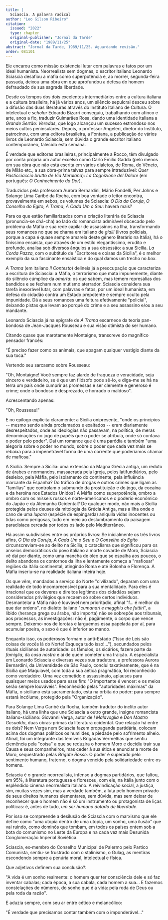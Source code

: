 ```yaml
---
title: |
  Sciascia. A palavra radical
author: "Leo Gilson Ribeiro"
citation:
  issued: "2022"
  type: chapter
  original-publisher: "Jornal da Tarde"
  original-date: "1989/11/25"
abstract: "Jornal da Tarde, 1989/11/25. Aguardando revisão."
order: 081101
---
```


Ele encarou como missão existencial lutar com palavras e fatos por um ideal humanista. Neorrealista sem dogmas, o escritor italiano Leonardo Sciascia desafiou a máfia como superpotência e, ao morrer, segunda-feira passada, deixou uma obra em que aprofundou a defesa do homem defraudado de sua sagrada liberdade.

Desde os tempos dos dois excelentes intermediários entre a cultura italiana e a cultura brasileira, há já vários anos, um silêncio sepulcral desceu sobre a difusão das duas literaturas através do Instituto Italiano de Cultura. O intelectual e *scholar* Edoardo Bizarri conseguiu, trabalhando com afinco e arte, anos a fio, traduzir Guimarães Rosa, dando uma identidade italiana a *Grande Sertão: Veredas*, que logo alcançou um sucesso estrondoso nos meios cultos peninsulares. Depois, o professor Angeleri, diretor do Instituto, patrocinou, com uma editora brasileira, a Fontana, a publicação de vários livros de Leonardo Sciascia, sem dúvida o grande escritor italiano contemporâneo, falecido esta semana.

É verdade que editoras brasileiras, principalmente a Rocco, têm divulgado por conta própria um autor excelso como Carlo Emilio Gadda (pelo menos em sua obra que não está escrita em vários dialetos, de Roma, do Vêneto, de Milão etc., a sua obra-prima talvez para sempre intraduzível: *Quer Pasticciaccio brutto de Via Merulana*): *La Cognizione del Dolore* (em português: *O Conhecimento da Dor*).

Traduzidos pela professora Aurora Bernardini, Mário Fondelli, Per Johns e Solange Lima Caribé da Rocha, com boa vontade o leitor encontra, provavelmente em sebos, os volumes de Sciascia: *O Dia da Coruja*, *O Conselho do Egito*, *A Trama*, *A Cada Um o Seu*: haverá mais?

Para os que estão familiarizados com a criação literária de Sciascia (pronuncia-se chá-cha) ao lado do romancista admirável obcecado pelo problema da Máfia e sua rede capilar de assassinos na Ilha, transformando seus romances no que se chama em italiano de *gialli* (livros policiais, porque a capa é quase sempre amarela deste gênero literário na Itália), há o finíssimo ensaísta, que através de um estilo elegantíssimo, erudito e profundo, analisa sob diversos ângulos a sua obsessão: a sua Sicília. *La Corda Pazza*, com o subtítulo de "Escritores e coisas da Sicília", é o melhor exemplo da sua fascinante ensaística e do qual damos um trecho no *box*.

*A Trama* (em italiano *Il Contesto*) delineia já a preocupação que caracteriza a escritura de Sciascia: a Máfia, o terrorismo que mata impunemente, diante do silêncio cúmplice da *omertà*: os que sabem, mas temem represálias dos bandidos e se fecham num mutismo aterrador. Sciascia considera sua tarefa inexorável lutar, com palavras e fatos, por um ideal humanista, em defesa do cidadão contra um Estado prepotente e sempre oculto pela impunidade. Dá a seus romances uma feitura efetivamente "policial", deixando pistas que levam ao porquê do crime e a seu assassino e/ou a seu mandante.

Leonardo Sciascia já na epígrafe de *A Trama* escarnece da teoria pan-bondosa de Jean-Jacques Rousseau e sua visão otimista do ser humano.

Citando quase que marotamente Montaigne, transcreve do magnífico pensador francês:

"É preciso fazer como os animais, que apagam qualquer vestígio diante da sua toca."

Vertendo seu sarcasmo sobre Rousseau:

"Oh, Montaigne! Você sempre faz alarde de fraqueza e veracidade, seja sincero e verdadeiro, se é que um filósofo pode sê-lo, e diga-me se há na terra um país onde cumprir as promessas e ser clemente e generoso é crime; onde o bondoso é desprezado, e honrado o maldoso".

Acrescentando apenas:

"Oh, Rousseau!"

E no epílogo explicita claramente: a Sicília onipresente, "onde os princípios -- mesmo sendo ainda proclamados e exaltados -- eram diariamente desrespeitados, onde as ideologias não passavam, na política, de meras denominações no jogo de papéis que o poder se atribuía, onde só contava o poder pelo poder". Daí um romance que é uma paródia e também "uma alegoria sobre o poder no mundo, sobre o poder que cada vez mais se rebaixa para a impenetrável forma de uma corrente que poderíamos chamar de mafiosa."

A Sicília. Sempre a Sicília: uma extensão da Magna Grécia antiga, um reduto de árabes e normandos, massacrada pela Igreja, pelos latifundiários, pelo desleixo, pela Máfia, pelo isolamento do continente, pela influência marcante da Espanha? Do tráfico de drogas e outros crimes que ligam as "famílias" que controlam o submundo da prostituição e do jogo, da cocaína e da heroína nos Estados Unidos? A Máfia como superpotência, ombro a ombro com os mísseis russos e norte-americanos e o poderio econômico do Japão e da Alemanha Ocidental? De qualquer modo, não mais a Sicília protegida pelos deuses da mitologia da Grécia Antiga, mas a ilha onde o cano de uma *lupara* (espécie de espingarda) aniquila vidas inocentes ou tidas como perigosas, tudo em meio ao deslumbramento da paisagem paradisíaca cercada por todos os lado pelo Mediterrâneo.

Há assim subdivisões entre os próprios livros: Se inicialmente os três livros afins, *O Dia da Coruja*, *A Cada Um o Seu* e *O Conselho do Egito* circunscreviam-se ao delito na Sicília, o cataclisma que significou para os anseios democráticos do povo italiano a morte covarde de Moro, Sciascia vê daí por diante, como uma mancha de óleo que se espalha aos poucos, o delito abandona os contornos da ilha e lentamente começa a "mafiosar" regiões da Itália continental, atingindo Roma e até Bolonha e Florença. A Máfia inseriu-se na realidade italiana inteira hoje.

Os que vêm, mandados a serviço do Norte "civilizado", deparam com uma realidade de todo incompreensível para a sua mentalidade. Para eles é irracional que os deveres e direitos legítimos dos cidadãos sejam considerados privilégios que recaem só sobre certos indivíduos. Desmantelar a Máfia não é louvável nem prioritádio, afinal "f... é melhor do que dar ordens", no dialeto italiano "*cumanari e megghiu che futtiri*", a libido (herança grega ou árabe, não importa) não se sobrepõe aos tribunais, aos processos, às investigações: não é, pagãmente, o corpo que vence sempre. Deixemo-nos de lorotas e larguemos essa papelada por aí, para acumular poeira, o sexo é que é inferior ao mando.

Enquanto isso, os poderosos formam o anti-Estado ("Isso de Leis são coisas de vocês lá do Norte! Esqueça tudo isso!..."), secundados pelos rituais sicilianos de autoridade: os fâmulos, os sicários, fazem parte da *famiglia*, da *cosa nostra* e aí de quem cometer uma traição. A especialista em Leonardo Sciascia e diversas vezes sua tradutora, a professora Aurora Bernardini, da Universidade de São Paulo, conclui taxativamente, que é na Sicília que Maquiavel, com toda a sua aética pragmática, foi reconhecido como verdadeiro. Uma vez cometido o assassinato, aplausos para quaisquer meios usados para esse fim: "O importante é vencer: e os meios serão sempre louváveis". Reconhecido pelas "autoridades máximas" da Máfia, o siciliano está sacramentado, está na órbita do poder: para sempre estará incólume, protegido pela "Organização".

Para Solange Lima Caribé da Rocha, também tradutor do ínclito autor italiano, há uma linha que une Sciascia a outro grande, insigne romancista italiano-siciliano: Giovanni Verga, autor de *I Malavoglia* e *Don Mastro Gesualdo*, duas obras-primas da literatura ocidental. Que relação há entre os dois? Nem Verga nem Sciascia fazem propaganda partidária, colocam acima dos dogmas políticos os humildes, a piedade pelo sofrimento alheio. Afinal, foi um integrante das temíveis Brigadas Vermelhas que sentiu clemência pela "coisa" a que se reduzira o homem Moro e decidiu trair sua Causa e seus companheiros, mas ceder à sua ética e anunciar a morte de Moro, sequestrado pelas *Brigate Rosse*. O poder é superado pelo sentimento humano, fraterno, o dogma vencido pela solidariedade entre os homens.

Sciascia é o grande neorrealista, infenso a dogmas partidários, que faltou, em 95%, à literatura portuguesa e floresceu, com ele, na Itália junto com o esplêndido cinema neorrealista italiano. A reivindicação social, a justiça, sim, muitas vezes sim, mas a verdade também, a luta pelo homem privado de seus direitos humanos elementares, sem dúvida, mas sem deixar de reconhecer que o homem não é só um instrumento ou protagonista de liças políticas: é, antes de tudo, *um ser humano dotado de liberdade*.

Por isso se compreende a desilusão de Sciascia com o marxismo que ele define como "uma utopia dentro de uma utopia, um sonho, uma ilusão" que vai ruindo, como dominós que tombam, em todos os países ontem sob a bota do comunismo no Leste da Europa e na cada vez mais Desunida Conglomeração Imperial Soviética.

Sciascia, ex-membro do Conselho Municipal de Palermo pelo Partico Comunista, sentiu-se frustrado com o stalinismo, o Gulag, as mentiras escondendo sempre a penúria moral, intelectual e física.

Que adjetivos definem sua conclusão?:

"A vida é um sonho realmente: o homem quer ter consciência dele e só faz inventar cabalas; cada época, a sua cabala, cada homem a sua... E fazemos constelações de números, do sonho que é a vida: pela roda de Deus ou pela roda da razão".

E aduzia sempre, com seu ar entre cético e melancólico:

"É verdade que precisamos contar também com o imponderável..."


